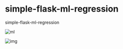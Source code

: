 # simple-flask-ml-regression
simple-flask-ml-regression

![ml](https://user-images.githubusercontent.com/75219240/140983588-d67e184f-7668-4299-9ad9-b4a5a11430ba.png)


![img](https://user-images.githubusercontent.com/75219240/140983962-731e6814-415a-45eb-bf11-b4c7bccda8a8.png)
